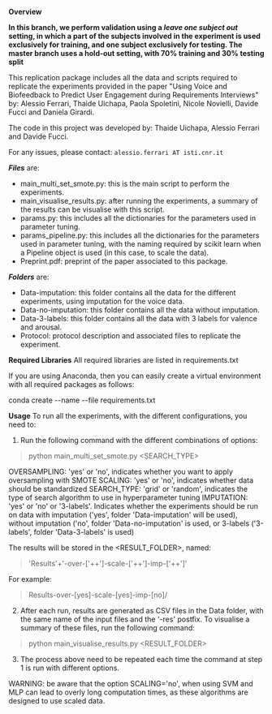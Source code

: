 **Overview**

__In this branch, we perform validation using a _leave one subject out_ setting, in which a part of the subjects involved in
the experiment is used exclusively for training, and one subject exclusively for testing. The master branch uses a hold-out setting, with
70% training and 30% testing split__

This replication package includes all the data and scripts
required to replicate the experiments provided in the paper
"Using Voice and Biofeedback to Predict User Engagement during 
Requirements Interviews" by: Alessio Ferrari, Thaide Uichapa, Paola Spoletini, 
Nicole Novielli, Davide Fucci and Daniela Girardi.

The code in this project was developed by: Thaide Uichapa, Alessio Ferrari and Davide Fucci. 

For any issues, please contact: `alessio.ferrari AT isti.cnr.it`

**_Files_** are:

- main_multi_set_smote.py: this is the main script to perform the experiments.
- main_visualise_results.py: after running the experiments, a summary of the results
can be visualise with this script. 
- params.py: this includes all the dictionaries for the parameters used in parameter tuning.
- params_pipeline.py: this includes all the dictionaries for the parameters used in parameter tuning, 
with the naming required by scikit learn when a Pipeline object is used (in this case, to scale the data).
- Preprint.pdf: preprint of the paper associated to this package. 

**_Folders_** are:
- Data-imputation: this folder contains all the data for the different experiments, 
using imputation for the voice data. 
- Data-no-imputation: this folder contains all the data without imputation.
- Data-3-labels: this folder contains all the data with 3 labels for valence and arousal.
- Protocol: protocol description and associated files to replicate the experiment.

**Required Libraries**
All required libraries are listed in requirements.txt

If you are using Anaconda, then you can easily create a virtual environment
with all required packages as follows:

conda create --name <env> --file requirements.txt

**Usage**
To run all the experiments, with the different configurations, you need to:

1. Run the following command with the different combinations of options:

> python main_multi_set_smote.py <OVERSAMPLING> <SCALING> <SEARCH_TYPE> <IMPUTATION>

OVERSAMPLING: 'yes' or 'no', indicates whether you want to apply oversampling with SMOTE
SCALING: 'yes' or 'no', indicates whether data should be standardized
SEARCH_TYPE: 'grid' or 'random', indicates the type of search algorithm to use in hyperparameter tuning
IMPUTATION: 'yes' or 'no' or '3-labels'. Indicates whether the experiments should be run 
on data with imputation ('yes', folder 'Data-imputation' will be used), without imputation ('no', folder
'Data-no-imputation' is used, or 3-labels ('3-labels', folder 'Data-3-labels' is used)

The results will be stored in the <RESULT_FOLDER>, named:

> 'Results'+'-over-['+<OVERSAMPLING>+']-scale-['+<SCALING>+']-imp-['+<IMPUTATION>+']'

For example: 

> Results-over-[yes]-scale-[yes]-imp-[no]/

2. After each run, results are generated as CSV files in the Data folder, with the 
same name of the input files and the '-res' postfix. To visualise a summary of these files,
run the following command:

> python main_visualise_results.py <RESULT_FOLDER>

3. The process above need to be repeated each time the command at step 1 is run with
different options. 

WARNING: be aware that the option SCALING='no', when using SVM and MLP can lead to overly long computation times,
as these algorithms are designed to use scaled data. 



